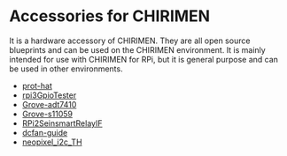 # Accessories for CHIRIMEN

It is a hardware accessory of CHIRIMEN.
They are all open source blueprints and can be used on the CHIRIMEN environment. It is mainly intended for use with CHIRIMEN for RPi, but it is general purpose and can be used in other environments.


- [prot-hat](forRaspberryPi3/prot-hat/)
- [rpi3GpioTester](forRaspberryPi3/rpi3GpioTester/)
- [Grove-adt7410](grove/adt7410/)
- [Grove-s11059](grove/s11059/)
- [RPi2SeinsmartRelayIF](others/RPi2SeinsmartRelayIF/)
- [dcfan-guide](others/dcfan-guide/)
- [neopixel_i2c_TH](others/neopixel_i2c_TH/)
